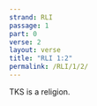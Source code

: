 ```yaml
---
strand: RLI
passage: 1
part: 0
verse: 2
layout: verse
title: "RLI 1:2"
permalink: /RLI/1/2/
---
```

TKS is a religion.
